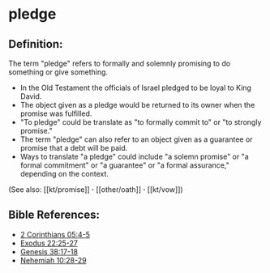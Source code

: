 # pledge #

## Definition: ##

The term "pledge" refers to formally and solemnly promising to do something or give something.

* In the Old Testament the officials of Israel pledged to be loyal to King David.
* The object given as a pledge would be returned to its owner when the promise was fulfilled.
* "To pledge" could be translate as "to formally commit to" or "to strongly  promise."
* The term "pledge" can also refer to an object given as a guarantee or promise that a debt will be paid.
* Ways to translate "a pledge" could include "a solemn promise" or "a formal commitment" or "a guarantee" or "a formal assurance," depending on the context.

(See also: [[kt/promise]] **·** [[other/oath]] **·** [[kt/vow]])

## Bible References: ##

* [2 Corinthians 05:4-5](en/tn/2co/help/05/04)
* [Exodus 22:25-27](en/tn/exo/help/22/25)
* [Genesis 38:17-18](en/tn/gen/help/38/17)
* [Nehemiah 10:28-29](en/tn/neh/help/10/28)
